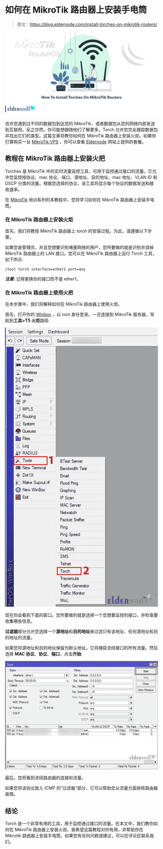 # 如何在 MikroTik 路由器上安装手电筒

> 原文：<https://blog.eldernode.com/install-torches-on-mikrotik-routers/>

![How To Install Torches On MikroTik Routers](img/ed26d8cbe64e23472d128faaf65e31ce.png)

也许您遇到过不同的数据包到达您的 MikroTik，或者数据包从您的网络内部发送到互联网，反之亦然。你可能想跟随他们了解更多。Torch 允许您完全跟踪数据包并找出它们的类型。这篇文章将教你如何在 MikroTik 路由器上安装火炬。如果你打算购买一台 [MikroTik VPS](https://eldernode.com/mikrotik-vps-server/) ，你可以查看 [Eldernode](https://eldernode.com/) 网站上提供的套餐。

## **教程在 MikroTik 路由器上安装火把**

Torches 是 MikroTik 中的实时流量监控工具，可用于监控通过接口的流量。它允许您监控按协议、mac 协议、端口、源地址、目的地址、mac 地址、VLAN ID 和 DSCP 分类的流量。根据您选择的协议，该工具将显示每个协议的数据发送和接收速率。

在 [MikroTik](https://blog.eldernode.com/tag/mikrotik/) 培训系列的本教程中，您将学习如何在 MikroTik 路由器上安装手电筒。

### **在 MikroTik 路由器上安装火炬**

首先，我们将教授 MikroTik 路由器上 torch 的安装过程。为此，请遵循以下步骤。

如果您是管理员，并且您想要识别堵塞网络的用户，您所要做的就是识别并烧掉 MikroTik 路由器上的 LAN 接口。您可以在 MikroTik 路由器上运行 Torch 工具，如下所示:

```
/tool torch interface=ether1 port=any
```

***注意:*** 记得更换你的接口而不是 ether1。

### **在 MikroTik 路由器上使用火把**

在本步骤中，我们将解释如何在 MikroTik 路由器上使用火炬。

首先，打开你的 [Winbox](https://blog.eldernode.com/connect-to-mikrotik-using-winbox/) ，以 root 身份登录。一旦连接到 MikroTik 服务器，导航到**工具>T5 火炬**路径:

![Winbox-Torch-tools](img/23142644a0e08462f7ba19373aa8e30d.png)

现在你会看到下面的窗口。您所要做的就是选择一个您想要监控的接口，并检查要收集哪些信息。

**过滤器**部分允许您选择一个**源地址**和**目的地址**来过滤只有该地址、任何源地址和目的地址的流量。

如果您将源地址和目的地址保留为默认地址，它将捕获流经接口的所有流量。然后选择 **MAC 协议**、**协议**、**端口**，点击**开始**:

![Torch-real-time-traffic-monitoring-tool](img/757cc649db44fc9d9e36801abcab9dc6.png)

最后，您将看到流经路由器的连接和流量。

如果您将该协议放入 ICMP 的“过滤器”部分，它可以帮助您从流量方面排除路由器故障。

## 结论

Torch 是一个非常有用的工具，用于监控通过接口的流量。在本文中，我们教你如何在 MikroTik 路由器上安装火炬。我希望这篇教程对你有用，并帮助你在 Mikrotik 路由器上安装手电筒。如果您有任何问题或建议，可以在评论区联系我们。